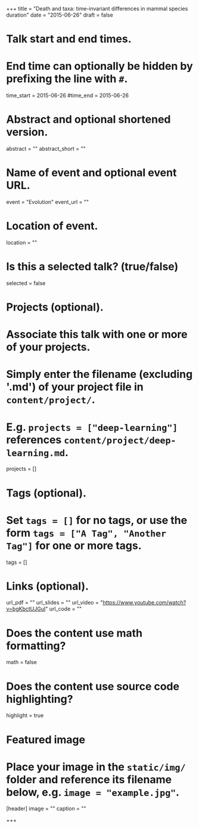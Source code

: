 +++
title = "Death and taxa: time-invariant differences in mammal species duration"
date = "2015-06-26"
draft = false

# Talk start and end times.
#   End time can optionally be hidden by prefixing the line with `#`.
time_start = 2015-06-26
#time_end = 2015-06-26

# Abstract and optional shortened version.
abstract = ""
abstract_short = ""

# Name of event and optional event URL.
event = "Evolution"
event_url = ""

# Location of event.
location = ""

# Is this a selected talk? (true/false)
selected = false

# Projects (optional).
#   Associate this talk with one or more of your projects.
#   Simply enter the filename (excluding '.md') of your project file in `content/project/`.
#   E.g. `projects = ["deep-learning"]` references `content/project/deep-learning.md`.
projects = []

# Tags (optional).
#   Set `tags = []` for no tags, or use the form `tags = ["A Tag", "Another Tag"]` for one or more tags.
tags = []

# Links (optional).
url_pdf = ""
url_slides = ""
url_video = "https://www.youtube.com/watch?v=bgKbctUJGuI"
url_code = ""

# Does the content use math formatting?
math = false

# Does the content use source code highlighting?
highlight = true

# Featured image
# Place your image in the `static/img/` folder and reference its filename below, e.g. `image = "example.jpg"`.
[header]
image = ""
caption = ""

+++
